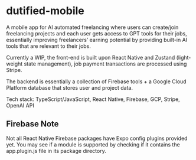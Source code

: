 # dutified-mobile

A mobile app for AI automated freelancing where users can create/join
freelancing projects and each user gets access to GPT tools for their jobs,
essentially improving freelancers’ earning potential by providing built-in AI
tools that are relevant to their jobs.

Currently a WIP, the front-end is built upon React Native and Zustand (light-
weight state management), job payment transactions are processed using
Stripe.

The backend is essentially a collection of Firebase tools + a Google Cloud
Platform database that stores user and project data.

Tech stack: TypeScript/JavaScript, React Native, Firebase, GCP, Stripe,
OpenAI API

## Firebase Note

Not all React Native Firebase packages have Expo config plugins provided yet. You may see if a module is supported by checking if it contains the app.plugin.js file in its package directory.
